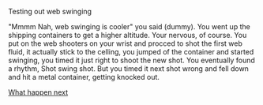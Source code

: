 Testing out web swinging

"Mmmm Nah, web swinging is cooler" you said (dummy). You went up the shipping containers to get a higher altitude. Your nervous, of course. You put on the web shooters on your wrist and procced to shot the first web fluid, it actually stick to the celling, you jumped of the container and started swinging, you timed it just right to shoot the new shot. You eventually found a rhythm, Shot swing shot. But you timed it next shot wrong and fell down and hit a metal container, getting knocked out.


[What happen next](first_ever_robbery.md)
